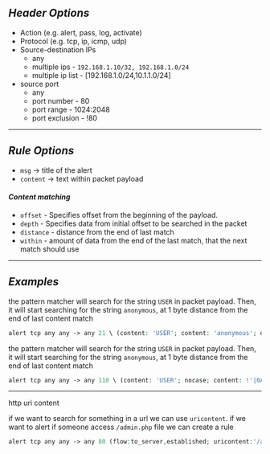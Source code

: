 *Header Options*
--

- Action (e.g. alert, pass, log, activate)
- Protocol (e.g. tcp, ip, icmp, udp)
- Source-destination IPs
	- any
	- multiple ips - `192.168.1.10/32, 192.168.1.0/24`
	- multiple ip list - [192.168.1.0/24,10.1.1.0/24]
- source port
	- any
	- port number - 80
	- port range - 1024:2048
	- port exclusion - !80


---

*Rule Options*
--

- `msg` -> title of the alert
- `content` -> text within packet payload

#### *Content matching*

- `offset` - Specifies offset from the beginning of the payload.
- `depth` - Specifies data from initial offset to be searched in the packet
- `distance` - distance from the end of last match 
- `within` - amount of data from the end of the last match, that the next match should use 

---

*Examples*
---

the pattern matcher will search for the string `USER` in packet payload. Then, it will start searching for the string `anonymous`, at 1 byte distance from the end of last content match

```php
alert tcp any any -> any 21 \ (content: 'USER'; content: 'anonymous'; distance: 1;  msg: 'Got anonymous FTP login';)
```

the pattern matcher will search for the string `USER` in packet payload. Then, it will start searching for the string `anonymous`, at 1 byte distance from the end of last content match

```php
alert tcp any any -> any 110 \ (content: 'USER'; nocase; content: !'|0A|'; within: 256; msg: 'POP Username too long, possible overflow';)
```

----

http uri content

if we want to search for something in a url we can use `uricontent`. if we want to alert if someone access `/admin.php` file we can create a rule 


```php
alert tcp any any -> any 80 (flow:to_server,established; uricontent:'/admin.php'; nocase; msg: 'admin.php file accessed';)
```